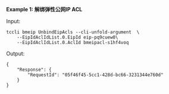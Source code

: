 **Example 1: 解绑弹性公网IP ACL**



Input: 

```
tccli bmeip UnbindEipAcls --cli-unfold-argument  \
    --EipIdAclIdList.0.EipId eip-pq9cuew0\
    --EipIdAclIdList.0.AclId bmeipacl-s1hf4voq
```

Output: 
```
{
    "Response": {
        "RequestId": "05f46f45-5cc1-428d-bc66-3231344e760d"
    }
}
```

